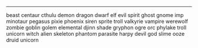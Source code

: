 ---
beast
centaur
cthulu
demon
dragon
dwarf
elf
evil spirit
ghost
gnome
imp
minotaur
pegasus
pixie
phoenix
siren
sprite
troll
valkyrie
vampire
werewolf
zombie
goblin
golem
elemental
djinn
shade
gryphon
ogre
orc
phylake
troll
unicorn
witch
alien
skeleton
phantom
parasite
harpy
devil
god
slime
ooze
druid
unicorn

